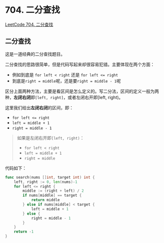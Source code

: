 # 704. 二分查找

[LeetCode 704. 二分查找](https://leetcode.cn/problems/binary-search/)

## 二分查找

这是一道经典的二分查找题目。

二分查找的思路很简单，但是代码写起来却很容易犯错。主要体现在两个方面：

- 例如到底是 `for left < right` 还是 `for left <= right`
- 到底是`right = middle`呢，还是要`right = middle - 1`呢

区分上面两种方法，主要是看区间是怎么定义的。写二分法，区间的定义一般为两种，**左闭右闭**即`[left, right]`，或者左闭右开即[left, right)。

这里我们给出**左闭右闭**的区间，即：

- `for left <= right`
- `left = middle + 1`
- `right = middle - 1`

> 如果是左闭右开即`[left, right)`：
>
> - `for left < right`
> - `left = middle + 1`
> - `right = middle`

代码如下：

```go
func search(nums []int, target int) int {
	left, right := 0, len(nums)-1
	for left <= right {
		middle := (right + left) / 2
		if nums[middle] == target {
			return middle
		} else if nums[middle] < target {
			left = middle + 1
		} else {
			right = middle - 1
		}
	}
	return -1
}
```



































